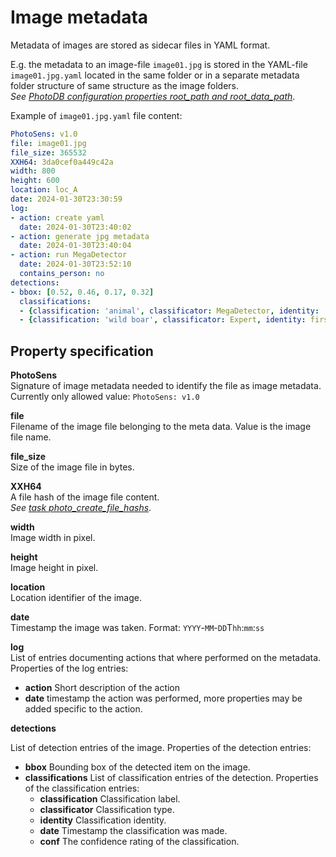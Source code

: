 # Image metadata

Metadata of images are stored as sidecar files in YAML format.

E.g. the metadata to an image-file `image01.jpg` is stored in the YAML-file `image01.jpg.yaml` located in the same folder or in a separate metadata folder structure of same structure as the image folders.  
*See [PhotoDB configuration properties root_path and root_data_path](config_photodb.md)*.

Example of `image01.jpg.yaml` file content:
```yaml
PhotoSens: v1.0
file: image01.jpg
file_size: 365532
XXH64: 3da0cef0a449c42a
width: 800
height: 600
location: loc_A
date: 2024-01-30T23:30:59
log:
- action: create yaml
  date: 2024-01-30T23:40:02
- action: generate jpg metadata
  date: 2024-01-30T23:40:04  
- action: run MegaDetector
  date: 2024-01-30T23:52:10
  contains_person: no
detections:
- bbox: [0.52, 0.46, 0.17, 0.32]
  classifications:
  - {classification: 'animal', classificator: MegaDetector, identity: 'v1.1', date: '2024-01-30T23:52:09', conf: 0.9}  
  - {classification: 'wild boar', classificator: Expert, identity: first_name.last_name, date: '2024-02-01T10:29:05'}
```

## Property specification

**PhotoSens**  
Signature of image metadata needed to identify the file as image metadata. Currently only allowed value: ```PhotoSens: v1.0```

**file**  
Filename of the image file belonging to the meta data. Value is the image file name.  

**file_size**  
Size of the image file in bytes.

**XXH64**  
A file hash of the image file content.  
*See [task photo_create_file_hashs](photodb_tasks.md)*.

**width**  
Image width in pixel.

**height**  
Image height in pixel.

**location**  
Location identifier of the image.

**date**  
Timestamp the image was taken. Format: ```YYYY```-```MM```-```DD```T```hh```:```mm```:```ss```

**log**  
List of entries documenting actions that where performed on the metadata. Properties of the log entries: 
- **action** Short description of the action
- **date** timestamp the action was performed, more properties may be added specific to the action.

**detections**

List of detection entries of the image. Properties of the detection entries:

- **bbox** Bounding box of the detected item on the image.
- **classifications** List of classification entries of the detection. Properties of the classification entries:
  - **classification** Classification label. 
  - **classificator** Classification type. 
  - **identity** Classification identity.
  - **date** Timestamp the classification was made.
  - **conf** The confidence rating of the classification.
